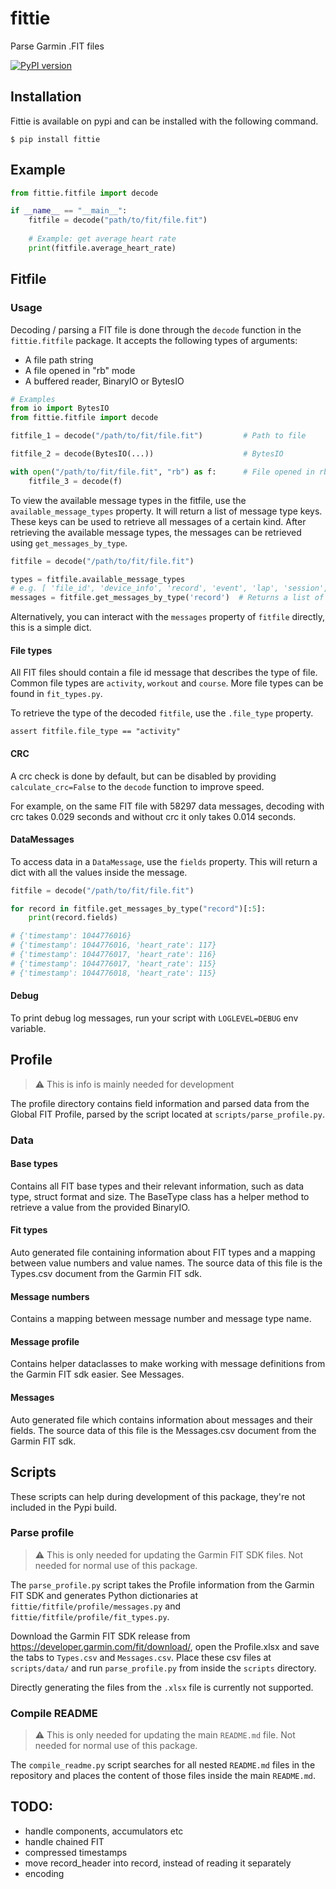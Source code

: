 # fittie

Parse Garmin .FIT files

[![PyPI version](https://img.shields.io/pypi/v/fittie?color=green)](https://pypi.org/project/fittie/)

## Installation

Fittie is available on pypi and can be installed with the following command.

```shell
$ pip install fittie
```

## Example

```python
from fittie.fitfile import decode

if __name__ == "__main__":
    fitfile = decode("path/to/fit/file.fit")
        
    # Example: get average heart rate
    print(fitfile.average_heart_rate)
```

<!-- fitfile section -->
## Fitfile

### Usage

Decoding / parsing a FIT file is done through the `decode` function in the 
`fittie.fitfile` package. It accepts the following types of arguments:

- A file path string
- A file opened in "rb" mode
- A buffered reader, BinaryIO or BytesIO

```python
# Examples
from io import BytesIO
from fittie.fitfile import decode

fitfile_1 = decode("/path/to/fit/file.fit")         # Path to file

fitfile_2 = decode(BytesIO(...))                    # BytesIO

with open("/path/to/fit/file.fit", "rb") as f:      # File opened in rb mode
    fitfile_3 = decode(f)
```

To view the available message types in the fitfile, use the `available_message_types` 
property. It will return a list of message type keys. These keys can be used to retrieve
all messages of a certain kind. After retrieving the available message types, 
the messages can be retrieved using `get_messages_by_type`.

```python
fitfile = decode("/path/to/fit/file.fit")

types = fitfile.available_message_types
# e.g. [ 'file_id', 'device_info', 'record', 'event', 'lap', 'session', 'activity']
messages = fitfile.get_messages_by_type('record')  # Returns a list of `DataMessage`
```

Alternatively, you can interact with the `messages` property of `fitfile` directly, this
is a simple dict.

#### File types

All FIT files should contain a file id message that describes the type of file. Common 
file types are `activity`, `workout` and `course`. More file types can be found in 
`fit_types.py`.

To retrieve the type of the decoded `fitfile`, use the `.file_type` property.

```pycon
assert fitfile.file_type == "activity"
```

#### CRC

A crc check is done by default, but can be disabled by providing `calculate_crc=False`
to the `decode` function to improve speed.

For example, on the same FIT file with 58297 data messages, decoding with crc takes 0.029 seconds and without
crc it only takes 0.014 seconds.

#### DataMessages

To access data in a `DataMessage`, use the `fields` property. This will return a dict
with all the values inside the message.

```python
fitfile = decode("/path/to/fit/file.fit")

for record in fitfile.get_messages_by_type("record")[:5]:
    print(record.fields)

# {'timestamp': 1044776016}
# {'timestamp': 1044776016, 'heart_rate': 117}
# {'timestamp': 1044776017, 'heart_rate': 116}
# {'timestamp': 1044776017, 'heart_rate': 115}
# {'timestamp': 1044776018, 'heart_rate': 115}
```

#### Debug

To print debug log messages, run your script with `LOGLEVEL=DEBUG` env variable.
<!-- end fitfile section -->

<!-- profile section -->
## Profile

> ⚠️ This is info is mainly needed for development

The profile directory contains field information and parsed data from the Global FIT Profile,
parsed by the script located at `scripts/parse_profile.py`.

### Data

#### Base types

Contains all FIT base types and their relevant information, such as data type, struct
format and size. The BaseType class has a helper method to retrieve a value from the 
provided BinaryIO.

#### Fit types

Auto generated file containing information about FIT types and a mapping between value
numbers and value names. The source data of this file is the Types.csv document from 
the Garmin FIT sdk.

#### Message numbers

Contains a mapping between message number and message type name.

#### Message profile

Contains helper dataclasses to make working with message definitions from the Garmin FIT
sdk easier. See Messages.

#### Messages

Auto generated file which contains information about messages and their fields. The 
source data of this file is the Messages.csv document from the Garmin FIT sdk.
<!-- end profile section -->

<!-- scripts section -->
## Scripts

These scripts can help during development of this package, they're not included in the
Pypi build.

### Parse profile

> ⚠️ This is only needed for updating the Garmin FIT SDK files. Not needed for normal 
> use of this package.

The `parse_profile.py` script takes the Profile information from the Garmin FIT SDK
and generates Python dictionaries at `fittie/fitfile/profile/messages.py` and 
`fittie/fitfile/profile/fit_types.py`.

Download the Garmin FIT SDK release from https://developer.garmin.com/fit/download/,
open the Profile.xlsx and save the tabs to `Types.csv` and `Messages.csv`. Place these
csv files at `scripts/data/` and run `parse_profile.py` from inside the `scripts` 
directory.

Directly generating the files from the `.xlsx` file is currently not supported.

### Compile README

> ⚠️ This is only needed for updating the main `README.md` file. Not needed for normal 
> use of this package.

The `compile_readme.py` script searches for all nested `README.md` files in the 
repository and places the content of those files inside the main `README.md`.
<!-- end scripts section -->

## TODO:
 - handle components, accumulators etc
 - handle chained FIT
 - compressed timestamps
 - move record_header into record, instead of reading it separately
 - encoding
